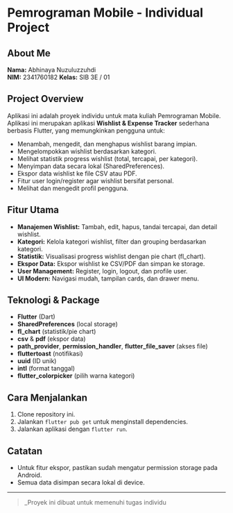 # Pemrograman Mobile - Individual Project

## About Me

**Nama:** Abhinaya Nuzuluzzuhdi  
**NIM:** 2341760182 
**Kelas:** SIB 3E / 01 

## Project Overview

Aplikasi ini adalah proyek individu untuk mata kuliah Pemrograman Mobile.  
Aplikasi ini merupakan aplikasi **Wishlist & Expense Tracker** sederhana berbasis Flutter, yang memungkinkan pengguna untuk:

- Menambah, mengedit, dan menghapus wishlist barang impian.
- Mengelompokkan wishlist berdasarkan kategori.
- Melihat statistik progress wishlist (total, tercapai, per kategori).
- Menyimpan data secara lokal (SharedPreferences).
- Ekspor data wishlist ke file CSV atau PDF.
- Fitur user login/register agar wishlist bersifat personal.
- Melihat dan mengedit profil pengguna.

## Fitur Utama

- **Manajemen Wishlist:** Tambah, edit, hapus, tandai tercapai, dan detail wishlist.
- **Kategori:** Kelola kategori wishlist, filter dan grouping berdasarkan kategori.
- **Statistik:** Visualisasi progress wishlist dengan pie chart (fl_chart).
- **Ekspor Data:** Ekspor wishlist ke CSV/PDF dan simpan ke storage.
- **User Management:** Register, login, logout, dan profile user.
- **UI Modern:** Navigasi mudah, tampilan cards, dan drawer menu.

## Teknologi & Package

- **Flutter** (Dart)
- **SharedPreferences** (local storage)
- **fl_chart** (statistik/pie chart)
- **csv** & **pdf** (ekspor data)
- **path_provider**, **permission_handler**, **flutter_file_saver** (akses file)
- **fluttertoast** (notifikasi)
- **uuid** (ID unik)
- **intl** (format tanggal)
- **flutter_colorpicker** (pilih warna kategori)

## Cara Menjalankan

1. Clone repository ini.
2. Jalankan `flutter pub get` untuk menginstall dependencies.
3. Jalankan aplikasi dengan `flutter run`.

## Catatan

- Untuk fitur ekspor, pastikan sudah mengatur permission storage pada Android.
- Semua data disimpan secara lokal di device.

---

> _Proyek ini dibuat untuk memenuhi tugas individu
